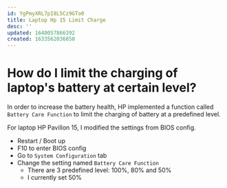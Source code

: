 ```yaml
---
id: YgPmyXRL7pI8L5Cz9GTo0
title: Laptop Hp 15 Limit Charge
desc: ''
updated: 1640057866392
created: 1633562036850
---
```

# How do I limit the charging of laptop's battery at certain level?

In order to increase the battery health, HP implemented a function called `Battery Care Function` to limit the charging of battery at a predefined level.

For laptop HP Pavillon 15, I modified the settings from BIOS config.

- Restart / Boot up
- F10 to enter BIOS config
- Go to `System Configuration` tab
- Change the setting named `Battery Care Function`
    - There are 3 predefined level: 100%, 80% and 50%
    - I currently set 50%